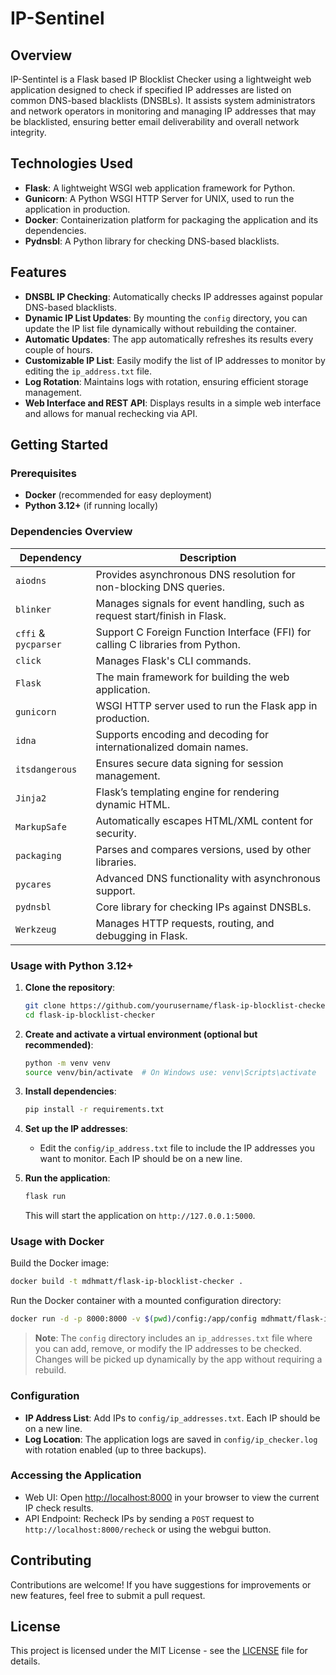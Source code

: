 # IP-Sentinel

## Overview

IP-Sentintel is a Flask based IP Blocklist Checker using a lightweight web application designed to check if specified IP addresses are listed on common DNS-based blacklists (DNSBLs). It assists system administrators and network operators in monitoring and managing IP addresses that may be blacklisted, ensuring better email deliverability and overall network integrity.

## Technologies Used

- **Flask**: A lightweight WSGI web application framework for Python.
- **Gunicorn**: A Python WSGI HTTP Server for UNIX, used to run the application in production.
- **Docker**: Containerization platform for packaging the application and its dependencies.
- **Pydnsbl**: A Python library for checking DNS-based blacklists.

## Features

- **DNSBL IP Checking**: Automatically checks IP addresses against popular DNS-based blacklists.
- **Dynamic IP List Updates**: By mounting the `config` directory, you can update the IP list file dynamically without rebuilding the container.
- **Automatic Updates**: The app automatically refreshes its results every couple of hours.
- **Customizable IP List**: Easily modify the list of IP addresses to monitor by editing the `ip_address.txt` file.
- **Log Rotation**: Maintains logs with rotation, ensuring efficient storage management.
- **Web Interface and REST API**: Displays results in a simple web interface and allows for manual rechecking via API.

## Getting Started

### Prerequisites

- **Docker** (recommended for easy deployment)
- **Python 3.12+** (if running locally)

### Dependencies Overview

| Dependency | Description |
|------------|-------------|
| `aiodns` | Provides asynchronous DNS resolution for non-blocking DNS queries. |
| `blinker` | Manages signals for event handling, such as request start/finish in Flask. |
| `cffi` & `pycparser` | Support C Foreign Function Interface (FFI) for calling C libraries from Python. |
| `click` | Manages Flask's CLI commands. |
| `Flask` | The main framework for building the web application. |
| `gunicorn` | WSGI HTTP server used to run the Flask app in production. |
| `idna` | Supports encoding and decoding for internationalized domain names. |
| `itsdangerous` | Ensures secure data signing for session management. |
| `Jinja2` | Flask’s templating engine for rendering dynamic HTML. |
| `MarkupSafe` | Automatically escapes HTML/XML content for security. |
| `packaging` | Parses and compares versions, used by other libraries. |
| `pycares` | Advanced DNS functionality with asynchronous support. |
| `pydnsbl` | Core library for checking IPs against DNSBLs. |
| `Werkzeug` | Manages HTTP requests, routing, and debugging in Flask. |

### Usage with Python 3.12+

1. **Clone the repository**:
   ```bash
   git clone https://github.com/yourusername/flask-ip-blocklist-checker.git
   cd flask-ip-blocklist-checker
   ```

2. **Create and activate a virtual environment (optional but recommended)**:
   ```bash
   python -m venv venv
   source venv/bin/activate  # On Windows use: venv\Scripts\activate
   ```

3. **Install dependencies**:
   ```bash
   pip install -r requirements.txt
   ```

4. **Set up the IP addresses**:
   - Edit the `config/ip_address.txt` file to include the IP addresses you want to monitor. Each IP should be on a new line.

5. **Run the application**:
   ```bash
   flask run
   ```

   This will start the application on `http://127.0.0.1:5000`.

### Usage with Docker

Build the Docker image:
```bash
docker build -t mdhmatt/flask-ip-blocklist-checker .
```

Run the Docker container with a mounted configuration directory:
```bash
docker run -d -p 8000:8000 -v $(pwd)/config:/app/config mdhmatt/flask-ip-blocklist-checker
```

> **Note**: The `config` directory includes an `ip_addresses.txt` file where you can add, remove, or modify the IP addresses to be checked. Changes will be picked up dynamically by the app without requiring a rebuild.

### Configuration

- **IP Address List**: Add IPs to `config/ip_addresses.txt`. Each IP should be on a new line.
- **Log Location**: The application logs are saved in `config/ip_checker.log` with rotation enabled (up to three backups).

### Accessing the Application

- Web UI: Open [http://localhost:8000](http://localhost:8000) in your browser to view the current IP check results.
- API Endpoint: Recheck IPs by sending a `POST` request to `http://localhost:8000/recheck` or using the webgui button.

## Contributing

Contributions are welcome! If you have suggestions for improvements or new features, feel free to submit a pull request.

## License

This project is licensed under the MIT License - see the [LICENSE](LICENSE) file for details.
```
